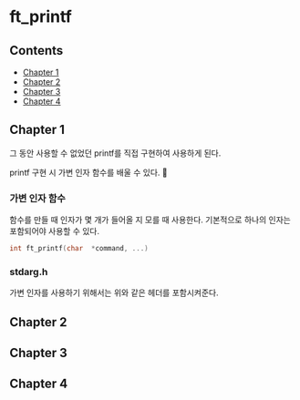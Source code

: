 # ft_printf

## Contents
- [Chapter 1](#Chapter-1)
- [Chapter 2](#Chapter-2)
- [Chapter 3](#Chapter-3)
- [Chapter 4](#Chapter-4)

## Chapter 1

그 동안 사용할 수 없었던 printf를 직접 구현하여 사용하게 된다.

printf 구현 시 가변 인자 함수를 배울 수 있다.

### 가변 인자 함수

함수를 만들 때 인자가 몇 개가 들어올 지 모를 때 사용한다. 기본적으로 하나의 인자는 포함되어야 사용할 수 있다.

```C
int	ft_printf(char	*command, ...)
```

### stdarg.h

가변 인자를 사용하기 위해서는 위와 같은 헤더를 포함시켜준다.



## Chapter 2


## Chapter 3


## Chapter 4